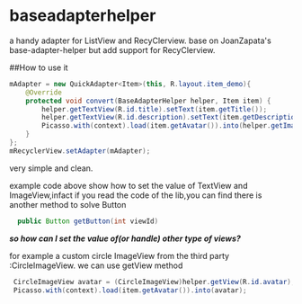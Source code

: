 # baseadapterhelper
a handy adapter for ListView and RecyClerview. base on JoanZapata's base-adapter-helper but add support for RecyClerview.

##How to use it

```java
mAdapter = new QuickAdapter<Item>(this, R.layout.item_demo){
    @Override
    protected void convert(BaseAdapterHelper helper, Item item) {
        helper.getTextView(R.id.title).setText(item.getTitle());
        helper.getTextView(R.id.description).setText(item.getDescription());
        Picasso.with(context).load(item.getAvatar()).into(helper.getImageView(R.id.avatar));
    }
};
mRecyclerView.setAdapter(mAdapter);
```
very simple and clean.

example code above show how to set the value of TextView and ImageView,infact if you read the code of the lib,you can find there is another method to solve Button
```java
  public Button getButton(int viewId)
```
***so how can I set the value of(or handle) other type of views?***

for example a custom circle ImageView from the third party :CircleImageView.
we can use getView method  
```java
 CircleImageView avatar = (CircleImageView)helper.getView(R.id.avatar);
 Picasso.with(context).load(item.getAvatar()).into(avatar);
```

